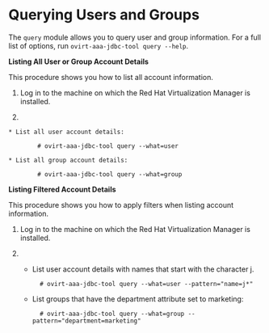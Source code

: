 # Querying Users and Groups

The `query` module allows you to query user and group information. For a full list of options, run `ovirt-aaa-jdbc-tool query --help`.

**Listing All User or Group Account Details**

This procedure shows you how to list all account information.

1. Log in to the machine on which the Red Hat Virtualization Manager is installed.

2. 

    * List all user account details:

            # ovirt-aaa-jdbc-tool query --what=user

    * List all group account details:

            # ovirt-aaa-jdbc-tool query --what=group

**Listing Filtered Account Details**

This procedure shows you how to apply filters when listing account information.

1. Log in to the machine on which the Red Hat Virtualization Manager is installed.

2. 
    * List user account details with names that start with the character j.

            # ovirt-aaa-jdbc-tool query --what=user --pattern="name=j*"

    * List groups that have the department attribute set to marketing:

            # ovirt-aaa-jdbc-tool query --what=group --pattern="department=marketing"

